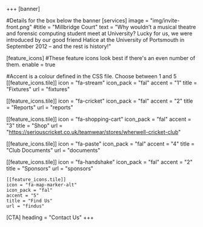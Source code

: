 +++
[banner]

#Details for the box below the banner
[services]
  image = "img/invite-front.png"
  #title = "Millbridge Court"
  text = "Why wouldn’t a musical theatre and forensic computing student meet at University? Lucky for us, we were introduced by our good friend Hatice at the University of Portsmouth in September 2012 – and the rest is history!"

[feature_icons]
  #These feature icons look best if there's an even number of them.
  enable = true

  #Accent is a colour defined in the CSS file. Choose between 1 and 5
  [[feature_icons.tile]]
    icon = "fa-stream"
    icon_pack = "fal"
    accent = "1"
    title = "Fixtures"
    url = "fixtures"
  
  [[feature_icons.tile]]
    icon = "fa-cricket"
    icon_pack = "fal"
    accent = "2"
    title = "Reports"
    url = "reports"

  [[feature_icons.tile]]
    icon = "fa-shopping-cart"
    icon_pack = "fal"
    accent = "3"
    title = "Shop"
    url = "https://seriouscricket.co.uk/teamwear/stores/wherwell-cricket-club"

  [[feature_icons.tile]]
    icon = "fa-paste"
    icon_pack = "fal"
    accent = "4"
    title = "Club Documents"
    url = "documents"

  [[feature_icons.tile]]
    icon = "fa-handshake"
    icon_pack = "fal"
    accent = "2"
    title = "Sponsors"
    url = "sponsors"

    [[feature_icons.tile]]
    icon = "fa-map-marker-alt"
    icon_pack = "fal"
    accent = "5"
    title = "Find Us"
    url = "findus"

[CTA]
  heading = "Contact Us"
+++
